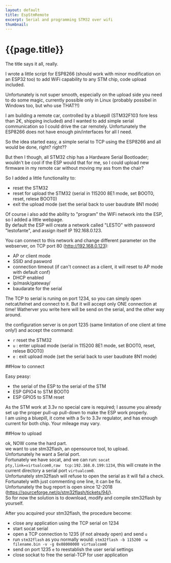 ```yaml
---
layout: default
title: EspStmRemote
excerpt: Serial and programming STM32 over wifi
thumbnail: 
---
```


# {{page.title}}

The title says it all, really.  
  
I wrote a little script for ESP8266 (should work with minor modification on an ESP32 too) to add WiFi capability to any STM chip, code upload included.  
  
Unfortunately is not super smooth, especially on the upload side you need to do some magic, currently possible only in Linux (probably possibel in Windows too, but who use THAT?!)
  
I am building a remote car, controlled by a bluepill (STM32F103 fore less than 2€, shipping included) and I wanted to add simple serial communication so I could drive the car remotely. Unfortunately the ESP8266 does not have enough pin/interfaces for all I need.  
  
So the idea started easy, a simple serial to TCP using the ESP8266 and all would be done, right? right??  
  
But then I though, all STM32 chip has a Hardware Serial Bootloader; wouldn't be cool if the ESP would that for me, so I could upload new firmware in my remote car without moving my ass from the chair?  
  
So I added a little functionality to:  
 - reset the STM32
 - reset for upload the STM32 (serial in 115200 8E1 mode, set BOOT0, reset, relese BOOT0)
 - exit the upload mode (set the serial back to user baudrate 8N1 mode)
  
Of course i also add the ability to "program" the WIFi network into the ESP, so I added a little webpage.  
By default the ESP will create a network called "LESTO" with password "lestofante", and assign itself IP 192.168.0.123.  
  
You can connect to this network and change different parameter on the webserver, on TCP port 80 (http://192.168.0.123):
 - AP or client mode
 - SSID and pasword
 - connection timeout (if can't connect as a client, it will reset to AP mode with default conf)
 - DHCP enabled
 - ip/mask/gateway/
 - baudarate for the serial
   
 
The TCP to serial is runing on port 1234, so you can simply open netcat/telnet and connect to it. But it will accept only ONE connection at time!
Watherver you write here will be send on the serial, and the other way around.
  
the configuration server is on port 1235 (same limitation of one client at time only!) and accept the command:
 - `r` reset the STM32
 - `u` : enter upload mode (serial in 115200 8E1 mode, set BOOT0, reset, relese BOOT0)
 - `e` : exit upload mode (set the serial back to user baudrate 8N1 mode)
  
##How to connect
  
Easy peasy:  
 - the serial of the ESP to the serial of the STM
 - ESP GPIO4 to STM BOOT0
 - ESP GPIO5 to STM reset
  
As the STM work at 3.3v no special care is required; I assume you already set up the proper pull-up pull-down to make the ESP work properly.  
I am using a bluepill, it come with a 5v to 3.3v regulator, and has enough current for both chip. Your mileage may vary.  
  
##How to upload
  
ok, NOW come the hard part.  
we want to use stm32flash, an opensource tool, to upload.  
Unfortunately he want a Serial port.  
Fortunately we have socat, and we can run: `socat pty,link=virtualcom0,raw  tcp:192.168.0.199:1234`, this will create in the current directory a serial port `virtualcom0`.  
Unfortunately stm32flash will refuse to open the serial as it will fail a check.  
Fortunately with just commenting one line, it can be fix.  
Unfortunately the bug report is open since 12-2018 (https://sourceforge.net/p/stm32flash/tickets/94/).  
So for now the solution is to download, modify and compile stm32flash by yourself.
  
  
After you acquired your stm32flash, the procedure become:
 - close any application using the TCP serial on 1234
 - start socat serial
 - open a TCP connection to 1235 (if not already open) and send `u`
 - run `stm32flash` as you normally would: `stm32flash -b 115200 -w filename.bin -v -g 0x08000000 virtualcom0`
 - send on port 1235 `e` to reestablish the user serial settings
 - close sockat to free the serial-TCP for user application
